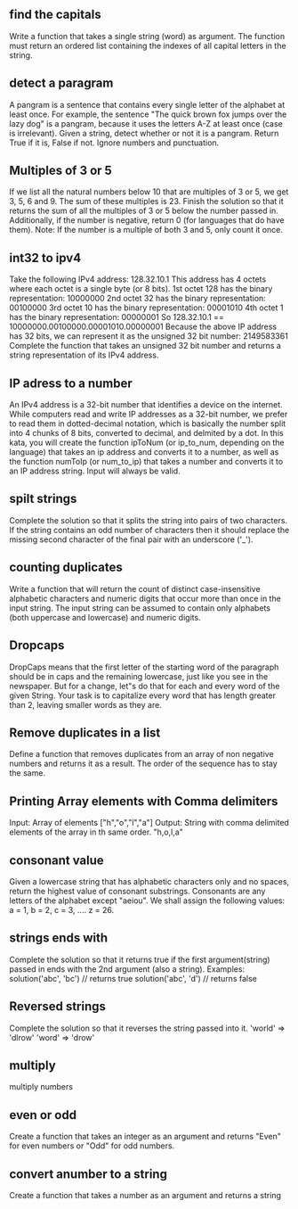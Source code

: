 ## find the capitals 
Write a function that takes a single string (word) as argument. The function must return an ordered list containing the indexes of all capital letters in the string.

## detect a paragram
A pangram is a sentence that contains every single letter of the alphabet at least once. For example, the sentence "The quick brown fox jumps over the lazy dog" is a pangram, because it uses the letters A-Z at least once (case is irrelevant).
Given a string, detect whether or not it is a pangram. Return True if it is, False if not. Ignore numbers and punctuation.

## Multiples of 3 or 5
If we list all the natural numbers below 10 that are multiples of 3 or 5, we get 3, 5, 6 and 9. The sum of these multiples is 23.
Finish the solution so that it returns the sum of all the multiples of 3 or 5 below the number passed in. Additionally, if the number is negative, return 0 (for languages that do have them).
Note: If the number is a multiple of both 3 and 5, only count it once.

## int32 to ipv4
Take the following IPv4 address: 128.32.10.1
This address has 4 octets where each octet is a single byte (or 8 bits).
1st octet 128 has the binary representation: 10000000
2nd octet 32 has the binary representation: 00100000
3rd octet 10 has the binary representation: 00001010
4th octet 1 has the binary representation: 00000001
So 128.32.10.1 == 10000000.00100000.00001010.00000001
Because the above IP address has 32 bits, we can represent it as the unsigned 32 bit number: 2149583361
Complete the function that takes an unsigned 32 bit number and returns a string representation of its IPv4 address.

## IP adress to a number
An IPv4 address is a 32-bit number that identifies a device on the internet.
While computers read and write IP addresses as a 32-bit number, we prefer to read them in dotted-decimal notation, which is basically the number split into 4 chunks of 8 bits, converted to decimal, and delmited by a dot.
In this kata, you will create the function ipToNum (or ip_to_num, depending on the language) that takes an ip address and converts it to a number, as well as the function numToIp (or num_to_ip) that takes a number and converts it to an IP address string. Input will always be valid.

## spilt strings
Complete the solution so that it splits the string into pairs of two characters. If the string contains an odd number of characters then it should replace the missing second character of the final pair with an underscore ('_').

## counting duplicates
Write a function that will return the count of distinct case-insensitive alphabetic characters and numeric digits that occur more than once in the input string. The input string can be assumed to contain only alphabets (both uppercase and lowercase) and numeric digits.

## Dropcaps
DropCaps means that the first letter of the starting word of the paragraph should be in caps and the remaining lowercase, just like you see in the newspaper.
But for a change, let"s do that for each and every word of the given String. Your task is to capitalize every word that has length greater than 2, leaving smaller words as they are.

## Remove duplicates in a list
Define a function that removes duplicates from an array of non negative numbers and returns it as a result.
The order of the sequence has to stay the same.

## Printing Array elements with Comma delimiters
Input: Array of elements
["h","o","l","a"]
Output: String with comma delimited elements of the array in th same order.
"h,o,l,a"
## consonant value
Given a lowercase string that has alphabetic characters only and no spaces, return the highest value of consonant substrings. Consonants are any letters of the alphabet except "aeiou".
We shall assign the following values: a = 1, b = 2, c = 3, .... z = 26.

## strings ends with 
Complete the solution so that it returns true if the first argument(string) passed in ends with the 2nd argument (also a string).
Examples:
solution('abc', 'bc') // returns true
solution('abc', 'd') // returns false

## Reversed strings
Complete the solution so that it reverses the string passed into it.
'world'  =>  'dlrow'
'word'   =>  'drow'

## multiply
multiply numbers

## even or odd
Create a function that takes an integer as an argument and returns "Even" for even numbers or "Odd" for odd numbers.

## convert anumber to a string
Create a function that takes a number as an argument and returns a string 
